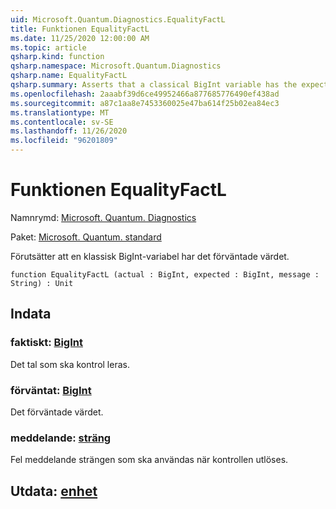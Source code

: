 ```yaml
---
uid: Microsoft.Quantum.Diagnostics.EqualityFactL
title: Funktionen EqualityFactL
ms.date: 11/25/2020 12:00:00 AM
ms.topic: article
qsharp.kind: function
qsharp.namespace: Microsoft.Quantum.Diagnostics
qsharp.name: EqualityFactL
qsharp.summary: Asserts that a classical BigInt variable has the expected value.
ms.openlocfilehash: 2aaabf39d6ce49952466a877685776490ef438ad
ms.sourcegitcommit: a87c1aa8e7453360025e47ba614f25b02ea84ec3
ms.translationtype: MT
ms.contentlocale: sv-SE
ms.lasthandoff: 11/26/2020
ms.locfileid: "96201809"
---
```

# <a name="equalityfactl-function"></a>Funktionen EqualityFactL

Namnrymd: [Microsoft. Quantum. Diagnostics](xref:Microsoft.Quantum.Diagnostics)

Paket: [Microsoft. Quantum. standard](https://nuget.org/packages/Microsoft.Quantum.Standard)


Förutsätter att en klassisk BigInt-variabel har det förväntade värdet.

```qsharp
function EqualityFactL (actual : BigInt, expected : BigInt, message : String) : Unit
```


## <a name="input"></a>Indata

### <a name="actual--bigint"></a>faktiskt: [BigInt](xref:microsoft.quantum.lang-ref.bigint)

Det tal som ska kontrol leras.


### <a name="expected--bigint"></a>förväntat: [BigInt](xref:microsoft.quantum.lang-ref.bigint)

Det förväntade värdet.


### <a name="message--string"></a>meddelande: [sträng](xref:microsoft.quantum.lang-ref.string)

Fel meddelande strängen som ska användas när kontrollen utlöses.



## <a name="output--unit"></a>Utdata: [enhet](xref:microsoft.quantum.lang-ref.unit)

